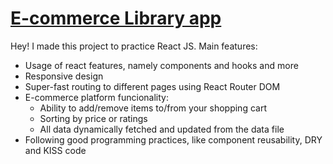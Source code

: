 # [E-commerce Library app](https://devbdarius.github.io/Ecommerce-Library-React/)

Hey! I made this project to practice React JS.
Main features:

* Usage of react features, namely components and hooks and more
* Responsive design
* Super-fast routing to different pages using React Router DOM 
* E-commerce platform funcionality: 
  * Ability to add/remove items to/from your shopping cart
  * Sorting by price or ratings
  * All data dynamically fetched and updated from the data file
* Following good programming practices, like component reusability, DRY and KISS code